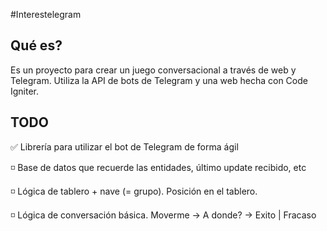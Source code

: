 #Interestelegram

## Qué es?

Es un proyecto para crear un juego conversacional a través de web y Telegram. Utiliza la API de bots de Telegram y una web hecha con Code Igniter.

## TODO

:white_check_mark: Librería para utilizar el bot de Telegram de forma ágil

:white_medium_small_square: Base de datos que recuerde las entidades, último update recibido, etc

:white_medium_small_square: Lógica de tablero + nave (= grupo). Posición en el tablero.

:white_medium_small_square: Lógica de conversación básica. Moverme -> A donde? -> Exito | Fracaso